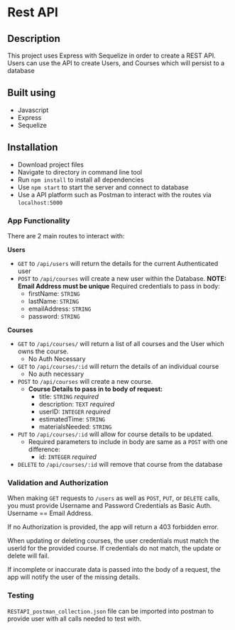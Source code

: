 # Rest API
 
## Description
This project uses Express with Sequelize in order to create a REST API.  Users can use the API to create Users, and Courses which will persist to a database

## Built using
* Javascript
* Express
* Sequelize

## Installation
* Download project files
* Navigate to directory in command line tool
* Run `npm install` to install all dependencies
* Use `npm start` to start the server and connect to database
* Use a API platform such as Postman to interact with the routes via `localhost:5000`

### App Functionality
There are 2 main routes to interact with:

**Users** 
* `GET` to `/api/users` will return the details for the current Authenticated user
* `POST` to `/api/courses` will create a new user within the Database. **NOTE: Email Address must be unique** Required credentials to pass in body:
    * firstName: `STRING`
    * lastName: `STRING`
    * emailAddress: `STRING`
    * password: `STRING`

**Courses**
* `GET` to `/api/courses/` will return a list of all courses and the User which owns the course. 
    * No Auth Necessary
* `GET` to `/api/courses/:id` will return the details of an individual course
    * No auth necessary
* `POST` to `/api/courses` will create a new course.
    * **Course Details to pass in to body of request:**
        * title: `STRING` _required_
        * description: `TEXT` _required_
        * userID: `INTEGER` _required_
        * estimatedTime: `STRING`
        * materialsNeeded: `STRING`
* `PUT` to `/api/courses/:id` will allow for course details to be updated.
    * Required parameters to include in body are same as a `POST` with one difference:
        * id: `INTEGER` _required_
* `DELETE` to `/api/courses/:id` will remove that course from the database

### Validation and Authorization
When making `GET` requests to `/users` as well as `POST`, `PUT`, or `DELETE` calls, you must provide Username and Password Credentials as Basic Auth. Username == Email Address.

If no Authorization is provided, the app will return a 403 forbidden error.

When updating or deleting courses, the user credentials must match the userId for the provided course.  If credentials do not match, the update or delete will fail.

If incomplete or inaccurate data is passed into the body of a request, the app will notify the user of the missing details.

### Testing
`RESTAPI_postman_collection.json` file can be imported into postman to provide user with all calls needed to test with.


